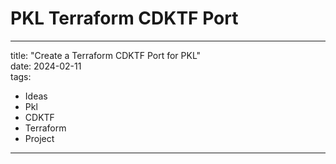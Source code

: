
# PKL Terraform CDKTF Port

---

title: "Create a Terraform CDKTF Port for PKL"  
date: 2024-02-11  
tags:

- Ideas
- Pkl
- CDKTF
- Terraform
- Project

---


